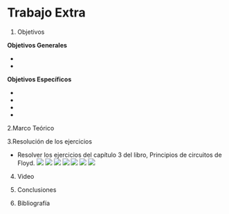# Trabajo Extra
1. Objetivos

 __Objetivos Generales__

* 
* 

__Objetivos Específicos__

* 
* 
* 
*

2.Marco Teórico



3.Resolución de los ejercicios
* Resolver los ejercicios del capítulo 3  del libro, Principios de circuitos de Floyd.
![](https://github.com/ItzAdoc/Imagenes_Recu/blob/main/1.PNG)
![](https://github.com/ItzAdoc/Imagenes_Recu/blob/main/2-4.PNG)
![](https://github.com/ItzAdoc/Imagenes_Recu/blob/main/5.PNG)
![](https://github.com/ItzAdoc/Imagenes_Recu/blob/main/5a.PNG)
![](https://github.com/ItzAdoc/Imagenes_Recu/blob/main/5b.PNG)
![](https://github.com/ItzAdoc/Imagenes_Recu/blob/main/5c.PNG)
![](https://github.com/ItzAdoc/Imagenes_Recu/blob/main/5d.PNG)




4. Video


5. Conclusiones 


6. Bibliografía
